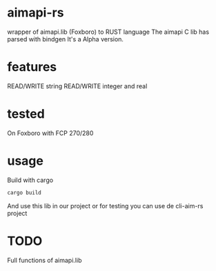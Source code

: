 # aimapi-rs
wrapper of aimapi.lib (Foxboro) to RUST language 
The aimapi C lib has parsed with bindgen
It's a Alpha version.

# features
READ/WRITE string
READ/WRITE integer and real

# tested
On Foxboro with FCP 270/280

# usage
Build with cargo

```rust
cargo build
```

And use this lib in our project or for testing you can use de cli-aim-rs project

# TODO
Full functions of aimapi.lib


